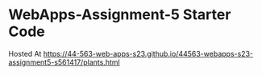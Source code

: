 # WebApps-Assignment-5 Starter Code
Hosted At https://44-563-web-apps-s23.github.io/44563-webapps-s23-assignment5-s561417/plants.html